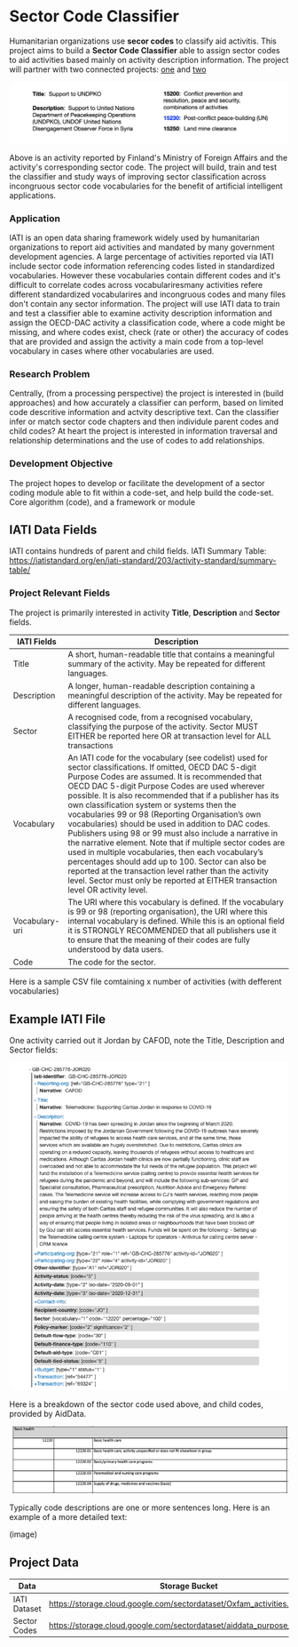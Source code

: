 # Sector Code Classifier

Humanitarian organizations use **secor codes** to classify aid activitis. This project aims to build a **Sector Code Classifier** able to assign sector codes to aid activities based mainly on activity description information. The project will partner with two connected projects: [one]() and [two]()



![activity code](https://github.com/brentxphillips/CSRMP/blob/main/activity_code.png)

Above is an activity reported by Finland's Ministry of Foreign Affairs and the activity's corresponding sector code. The project will build, train and test the classifier and study ways of improving sector classification across incongruous sector code vocabularies for the benefit of artificial intelligent applications.

### Application

IATI is an open data sharing framework widely used by humanitarian organizations to report aid activities and mandated by many government development agencies. A large percentage of activities reported via IATI include sector code information referencing codes listed in standardized vocabularies. However these vocabularies contain different codes and it's difficult to correlate codes across vocabulariresmany activities refere different standardized vocabularires and incongruous codes and many files don't contain any sector information. The project will use IATI data to train and test a classifier able to examine activity description information and assign the OECD-DAC activity a classification code, where a code might be missing, and where codes exist, check (rate or other) the accuracy of codes that are provided and assign the activity a main code from a top-level vocabulary in cases where other vocabularies are used.

### Research Problem

Centrally, (from a processing perspective) the project is interested in (build approaches) and how accurately a classifier can perform, based on limited code descritive information and actvity descriptive text. Can the classifier infer or match sector code chapters and then individule parent codes and child codes? At heart the project is interested in information traversal and relationship determinations and the use of codes to add relationships.

### Development Objective

The project hopes to develop or facilitate the development of a sector coding module able to fit within a code-set, and help build the code-set. Core algorithm (code), and a framework or module

## IATI Data Fields

IATI contains hundreds of parent and child fields. IATI Summary Table: https://iatistandard.org/en/iati-standard/203/activity-standard/summary-table/

### Project Relevant Fields

The project is primarily interested in activity **Title**, **Description** and **Sector** fields.

IATI Fields | Description
---- | ----
Title | A short, human-readable title that contains a meaningful summary of the activity. May be repeated for different languages.
Description | A longer, human-readable description containing a meaningful description of the activity. May be repeated for different languages.
Sector | A recognised code, from a recognised vocabulary, classifying the purpose of the activity. Sector MUST EITHER be reported here OR at transaction level for ALL transactions
Vocabulary | An IATI code for the vocabulary (see codelist) used for sector classifications. If omitted, OECD DAC 5-digit Purpose Codes are assumed. It is recommended that OECD DAC 5-digit Purpose Codes are used wherever possible. It is also recommended that if a publisher has its own classification system or systems then the vocabularies 99 or 98 (Reporting Organisation’s own vocabularies) should be used in addition to DAC codes. Publishers using 98 or 99 must also include a narrative in the narrative element. Note that if multiple sector codes are used in multiple vocabularies, then each vocabulary’s percentages should add up to 100. Sector can also be reported at the transaction level rather than the activity level. Sector must only be reported at EITHER transaction level OR activity level.
Vocabulary-uri | The URI where this vocabulary is defined. If the vocabulary is 99 or 98 (reporting organisation), the URI where this internal vocabulary is defined. While this is an optional field it is STRONGLY RECOMMENDED that all publishers use it to ensure that the meaning of their codes are fully understood by data users.
Code | The code for the sector.

Here is a sample CSV file comtaining x number of activities (with defferent vocabularies)

## Example IATI File

One activity carried out it Jordan by CAFOD, note the Title, Description and Sector fields:

![file](https://github.com/brentxphillips/CSRMP/blob/main/iati_example.png)

Here is a breakdown of the sector code used above, and child codes, provided by AidData. 

![basic health](https://github.com/brentxphillips/CSRMP/blob/main/basic_health.png)

Typically code descriptions are one or more sentences long. Here is an example of a more detailed text:

(image)

## Project Data

Data | Storage Bucket
---- | ----
IATI Dataset | https://storage.cloud.google.com/sectordataset/Oxfam_activities.csv
Sector Codes | https://storage.cloud.google.com/sectordataset/aiddata_purpose_codes.csv
